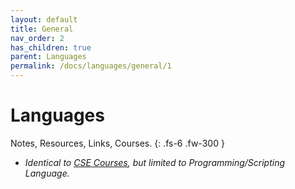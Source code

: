 ```yaml
---
layout: default
title: General
nav_order: 2
has_children: true
parent: Languages
permalink: /docs/languages/general/1
---
```


# Languages

Notes, Resources, Links, Courses.
{: .fs-6 .fw-300 }

- *Identical to [CSE Courses](../docs/courses), but limited to Programming/Scripting Language.*